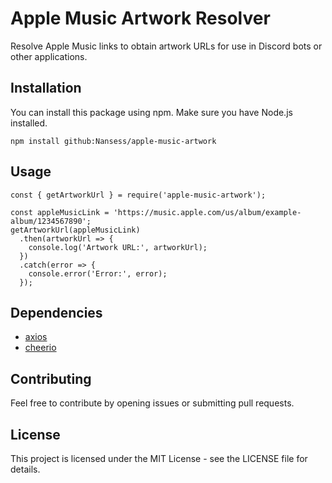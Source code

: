 # Apple Music Artwork Resolver

Resolve Apple Music links to obtain artwork URLs for use in Discord bots or other applications.

## Installation

You can install this package using npm. Make sure you have Node.js installed.

```npm install github:Nansess/apple-music-artwork```

## Usage
```
const { getArtworkUrl } = require('apple-music-artwork');

const appleMusicLink = 'https://music.apple.com/us/album/example-album/1234567890';
getArtworkUrl(appleMusicLink)
  .then(artworkUrl => {
    console.log('Artwork URL:', artworkUrl);
  })
  .catch(error => {
    console.error('Error:', error);
  });
```
## Dependencies

- [axios](https://www.npmjs.com/package/axios)
- [cheerio](https://www.npmjs.com/package/cheerio)

## Contributing

Feel free to contribute by opening issues or submitting pull requests.

## License

This project is licensed under the MIT License - see the LICENSE file for details.
